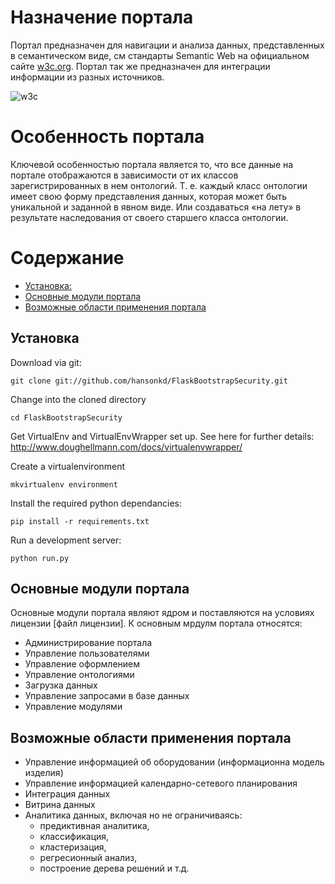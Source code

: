 # Назначение портала

Портал предназначен для навигации и анализа данных, представленных в семантическом виде, см стандарты Semantic Web на официальном сайте [w3c.org](https://www.w3.org/standards/semanticweb/). Портал так же предназначен для интеграции информации из разных источников.

![w3c](https://www.w3.org/Icons/SW/sw-horz-w3c.png)

# Особенность портала

Ключевой особенностью портала является то, что все данные на портале отображаются в зависимости от их классов зарегистрированных в нем онтологий. Т. е. каждый класс онтологии имеет свою форму представления данных, которая может быть уникальной и заданной в явном виде. Или создаваться «на лету» в результате наследования от своего старшего класса онтологии. 

# Содержание

- [Установка:](#1)
- [Основные модули портала](#3) 
- [Возможные области применения портала](#4)

<a name="1"></a>
## Установка

Download via git:

`git clone git://github.com/hansonkd/FlaskBootstrapSecurity.git`

Change into the cloned directory
  
`cd FlaskBootstrapSecurity`

Get VirtualEnv and VirtualEnvWrapper set up. See here for further details: http://www.doughellmann.com/docs/virtualenvwrapper/

Create a virtualenvironment

`mkvirtualenv environment`
 
Install the required python dependancies:

`pip install -r requirements.txt`

Run a development server:

`python run.py`

<a name="3"></a>
## Основные модули портала
Основные модули портала являют ядром и поставляются на условиях лицензии [файл лицензии]. К основным мрдулм портала относятся:
- Администрирование портала
- Управление пользователями
- Управление оформлением 
- Управление онтологиями
- Загрузка данных
- Управление запросами в базе данных
- Управление модулями

<a name="4"></a>
## Возможные области применения портала
- Управление информацией об оборудовании (информационна модель изделия)
- Управление информацией календарно-сетевого планирования
- Интеграция данных
- Витрина данных
- Аналитика данных, включая но не ограничиваясь:
  - предиктивная аналитика, 
  - классификация, 
  - кластеризация, 
  - регресионный анализ, 
  - построение дерева решений и т.д.

